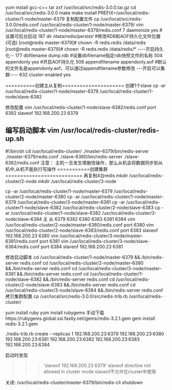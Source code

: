 yum install gcc-c++
tar zxf /usr/local/src/redis-3.0.0.tar.gz
cd /usr/local/src/redis-3.0.0
make
make install PREFIX=/usr/local/redis-cluster/1-node/master-6379
复制配置文件
cp /usr/local/src/redis-3.0.0/redis.conf /usr/local/redis-cluster/1-node/master-6379/
vim /usr/local/redis-cluster/1-node/master-6379/redis.conf
7 daemonize yes		#设置可后台启动
187 dir /data/redis/persist/ #修改RDB和AOF持久化文件位置(可选)
[root@redis master-6379]# chown -R redis.redis /data/redis
[root@redis master-6379]# chown -R redis.redis /data/redis/*
----开启持久化--
177 dbfilename dump.rdb #设置dbfilename指定rdb快照文件的名称
504 appendonly yes	#开启AOF持久化
508 appendfilename appendonly.aof	#默认的文件名是appendonly.aof，可以通过appendfilename参数修改
---开启可以集群----
632 cluster-enabled yes

==========创建主从复制=====================
创建1个slave
cp -ar /usr/local/redis-cluster/1-node/master-6379 /usr/local/redis-cluster/1-node/slave-6382

修改配置
vim /usr/local/redis-cluster/1-node/slave-6382/redis.conf
port 6382
slaveof 192.168.200.23 6379

编写启动脚本
vim /usr/local/redis-cluster/redis-up.sh
------
#!/bin/sh
cd /usr/local/redis-cluster/
./master-6379/bin/redis-server ./master-6379/redis.conf
./slave-6380/bin/redis-server ./slave-6382/redis.conf
注意：
主机一旦发生增删改操作，那么从机会将数据同步到从机中,从机不能执行写操作
===========创建集群==========================
再复制4台redis
mkdir /usr/local/redis-cluster/2-node
mkdir /usr/local/redis-cluster/3-node

cp -ar /usr/local/redis-cluster/1-node/master-6379 /usr/local/redis-cluster/2-node/master-6380
cp -ar /usr/local/redis-cluster/1-node/master-6379 /usr/local/redis-cluster/3-node/master-6381
cp -ar /usr/local/redis-cluster/1-node/slave-6382 /usr/local/redis-cluster/2-node/slave-6383
cp -ar /usr/local/redis-cluster/1-node/slave-6382 /usr/local/redis-cluster/3-node/slave-6384
主    	从
6379	6382
6380	6383
6381	6384
vim /usr/local/redis-cluster/2-node/master-6380/redis.conf
port 6380
vim /usr/local/redis-cluster/2-node/slave-6383/redis.conf
port 6383
slaveof 192.168.200.23 6380
vim /usr/local/redis-cluster/3-node/master-6381/redis.conf
port 6381
vim /usr/local/redis-cluster/3-node/slave-6384/redis.conf
port 6384
slaveof 192.168.200.23 6381

修改启动脚本
cd /usr/local/redis-cluster/1-node/master-6379 &&./bin/redis-server redis.conf
cd /usr/local/redis-cluster/2-node/master-6380 &&./bin/redis-server redis.conf
cd /usr/local/redis-cluster/3-node/master-6381 &&./bin/redis-server redis.conf
cd /usr/local/redis-cluster/1-node/slave-6382 &&./bin/redis-server redis.conf
cd /usr/local/redis-cluster/2-node/slave-6383 &&./bin/redis-server redis.conf
cd /usr/local/redis-cluster/3-node/slave-6384 &&./bin/redis-server redis.conf
拷贝集群配置
cp /usr/local/src/redis-3.0.0/src/redis-trib.rb /usr/local/redis-cluster/

yum install ruby
yum install rubygems
手动下载https://rubygems.global.ssl.fastly.net/gems/redis-3.2.1.gem
gem install redis-3.2.1.gem

./redis-trib.rb create --replicas 1 192.168.200.23:6379 192.168.200.23:6380 192.168.200.23:6381 192.168.200.23:6382 192.168.200.23:6383 192.168.200.23:6384

启动时发现
>>> 'slaveof 192.168.200.23 6379'
slaveof directive not allowed in cluster mode
slaveof不允许在cluster中使用

关闭:
/usr/local/redis-cluster/master-6379/bin/redis-cli shutdown
